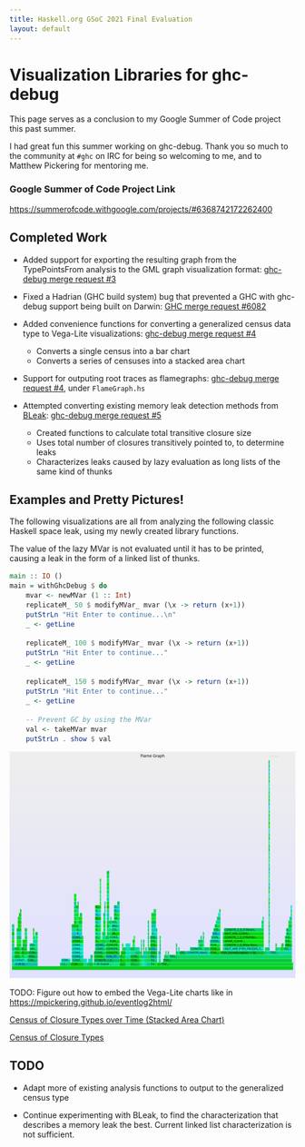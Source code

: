 ```yaml
---
title: Haskell.org GSoC 2021 Final Evaluation
layout: default
---
```


# Visualization Libraries for ghc-debug

This page serves as a conclusion to my Google Summer of Code project this past summer.

I had great fun this summer working on ghc-debug. Thank you so much to the community at `#ghc` on IRC for being so welcoming to me, and to Matthew Pickering for mentoring me.

### Google Summer of Code Project Link
https://summerofcode.withgoogle.com/projects/#6368742172262400

## Completed Work

- Added support for exporting the resulting graph from the
TypePointsFrom analysis to the GML graph visualization format: [ghc-debug merge request #3](https://gitlab.haskell.org/ghc/ghc-debug/-/merge_requests/3)

- Fixed a Hadrian (GHC build system) bug that prevented a GHC with
ghc-debug support being built on Darwin: [GHC merge request #6082](https://gitlab.haskell.org/ghc/ghc/-/merge_requests/6082)

- Added convenience functions for converting a generalized
census data type to Vega-Lite visualizations:
[ghc-debug merge request #4](https://gitlab.haskell.org/ghc/ghc-debug/-/merge_requests/4)

    - Converts a single census into a bar chart
    - Converts a series of censuses into a stacked area chart

- Support for outputing root traces as flamegraphs: [ghc-debug merge request #4](https://gitlab.haskell.org/ghc/ghc-debug/-/merge_requests/4), under `FlameGraph.hs`

- Attempted converting existing memory leak
detection methods from
[BLeak](https://cacm.acm.org/magazines/2020/11/248223-bleak/fulltext): [ghc-debug merge request #5](https://gitlab.haskell.org/ghc/ghc-debug/-/merge_requests/5)

    - Created functions to calculate total transitive closure size
    - Uses total number of closures transitively pointed to, to determine leaks
    - Characterizes leaks caused by lazy evaluation as long lists of the
    same kind of thunks


## Examples and Pretty Pictures!
The following visualizations are all from analyzing the following classic Haskell space leak, using my newly created library functions.

The value of the lazy MVar is not evaluated until it has to be printed, causing a leak in the form of a linked list of thunks.

```haskell
main :: IO ()
main = withGhcDebug $ do
    mvar <- newMVar (1 :: Int)
    replicateM_ 50 $ modifyMVar_ mvar (\x -> return (x+1))
    putStrLn "Hit Enter to continue...\n"
    _ <- getLine

    replicateM_ 100 $ modifyMVar_ mvar (\x -> return (x+1))
    putStrLn "Hit Enter to continue..."
    _ <- getLine

    replicateM_ 150 $ modifyMVar_ mvar (\x -> return (x+1))
    putStrLn "Hit Enter to continue..."
    _ <- getLine

    -- Prevent GC by using the MVar
    val <- takeMVar mvar
    putStrLn . show $ val
```

![Flame graph for lazy thunk](../images/ghc-debug/lazy-thunk-flame.svg)


TODO: Figure out how to embed the Vega-Lite charts like in https://mpickering.github.io/eventlog2html/


[Census of Closure Types over Time (Stacked Area Chart)](../images/ghc-debug/lazy-thunk-stacked-area.html)

[Census of Closure Types](../images/ghc-debug/lazy-thunk-closure-census.html)

## TODO
- Adapt more of existing analysis functions to output to the generalized census type

- Continue experimenting with BLeak, to find the characterization that describes a memory
leak the best. Current linked list characterization is not sufficient.